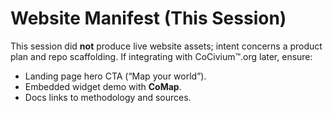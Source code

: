 # Website Manifest (This Session)

This session did **not** produce live website assets; intent concerns a product plan and repo scaffolding. 
If integrating with CoCivium™.org later, ensure:
- Landing page hero CTA (“Map your world”).
- Embedded widget demo with **CoMap**.
- Docs links to methodology and sources.

